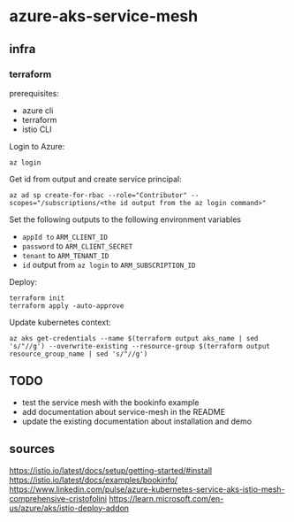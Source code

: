 # azure-aks-service-mesh

## infra
### terraform
prerequisites:
- azure cli
- terraform
- istio CLI

Login to Azure:
```
az login
```
Get id from output and create service principal:
```
az ad sp create-for-rbac --role="Contributor" --scopes="/subscriptions/<the id output from the az login command>"
```
Set the following outputs to the following environment variables
- `appId to` `ARM_CLIENT_ID`
- `password` to `ARM_CLIENT_SECRET`
- `tenant` to `ARM_TENANT_ID`
- `id` output from `az login` to `ARM_SUBSCRIPTION_ID`

Deploy:
```
terraform init
terraform apply -auto-approve
```
Update kubernetes context:
```
az aks get-credentials --name $(terraform output aks_name | sed 's/"//g') --overwrite-existing --resource-group $(terraform output resource_group_name | sed 's/"//g')
```

## TODO
- test the service mesh with the bookinfo example
- add documentation about service-mesh in the README
- update the existing documentation about installation and demo

## sources
https://istio.io/latest/docs/setup/getting-started/#install
https://istio.io/latest/docs/examples/bookinfo/
https://www.linkedin.com/pulse/azure-kubernetes-service-aks-istio-mesh-comprehensive-cristofolini
https://learn.microsoft.com/en-us/azure/aks/istio-deploy-addon